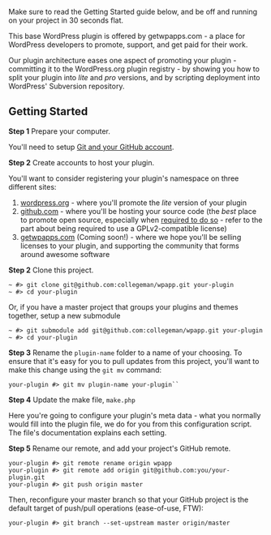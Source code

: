 Make sure to read the Getting Started guide below, and be off and running on your project
in 30 seconds flat.

This base WordPress plugin is offered by getwpapps.com - a place for WordPress developers
to promote, support, and get paid for their work. 

Our plugin architecture eases one aspect of promoting your plugin - committing it to the
WordPress.org plugin registry - by showing you how to split your plugin into *lite* and 
*pro* versions, and by scripting deployment into WordPress' Subversion repository.

## Getting Started

**Step 1** Prepare your computer.

You'll need to setup [Git and your GitHub account](http://help.github.com/). 

**Step 2** Create accounts to host your plugin. 

You'll want to consider registering your plugin's namespace on three different sites:

1. [wordpress.org](http://wordpress.org/extend/plugins/add/) - where you'll promote the *lite* version of your plugin
2. [github.com](https://github.com/repositories/new) - where you'll be hosting your source code (the *best* place to promote
   open source, especially when [required to do so](http://wordpress.org/extend/plugins/about/) -
   refer to the part about being required to use a GPLv2-compatible license)
3. [getwpapps.com](#) (Coming soon!) - where we hope you'll be selling licenses to your plugin,
   and supporting the community that forms around awesome software

**Step 2** Clone this project.

    ~ #> git clone git@github.com:collegeman/wpapp.git your-plugin
    ~ #> cd your-plugin
    
Or, if you have a master project that groups your plugins and themes together, setup a new submodule

    ~ #> git submodule add git@github.com:collegeman/wpapp.git your-plugin
    ~ #> cd your-plugin
    
**Step 3** Rename the `plugin-name` folder to a name of your choosing. To ensure that it's easy for you
to pull updates from this project, you'll want to make this change using the `git mv` command:

    your-plugin #> git mv plugin-name your-plugin``
    
**Step 4** Update the make file, `make.php`

Here you're going to configure your plugin's meta data - what you normally would fill into the plugin
file, we do for you from this configuration script. The file's documentation explains each setting.
    
**Step 5** Rename our remote, and add your project's GitHub remote.
  
    your-plugin #> git remote rename origin wpapp
    your-plugin #> git remote add origin git@github.com:you/your-plugin.git
    your-plugin #> git push origin master
    
Then, reconfigure your master branch so that your GitHub project is the default target of
push/pull operations (ease-of-use, FTW):
    
    your-plugin #> git branch --set-upstream master origin/master


